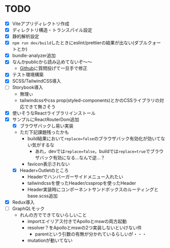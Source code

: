 # TODO
- [x] Viteアプリディレクトリ作成
- [x] ディレクトリ構造・トランスパイル設定
- [x] 静的解析設定
- [x] `npm run dev/build`したときにeslint/prettierの結果が出ない(ダブルクォートとか)
- [x] bundle-analyzer追加
- [x] なんかpublicから読み込めてないぞ～～
    - [Github](https://github.com/vitejs/vite/discussions/10070)に質問投げて一旦手で修正
- [x] テスト環境構築
- [x] SCSS/TailwindCSS導入
- [ ] Storybook導入
    - 無理ぃ
    - tailwindcssやcss prop(styled-components)とかのCSSライブラリの対応できて無さそう
- [x] 使いそうなReactライブラリインストール
- [x] サンプルにReactRouterDom追加
    - [x] ブラウザバックし易い実装
    - ただ下記課題残ったかも
        - build結果において`replace=false`のブラウザバック有効化が効いてない気がするな
            - あれ，devでは`replace=false`，buildでは`replace=true`でブラウザバック有効になる…なんで逆…？
        - favicon表示されない
    - [x] Header+Outletのところ
        - Headerでハンバーガーサイドメニュー入れたい
        - tailwindcssを使ったHeader/csspropを使ったHeader
        - Header実装時にコンポーネントサンドボックスのルーティングとbase.scss追加
- [x] Redux導入
- [ ] GraphQLモック
    - れんの方でできてないらしいこと
        - importエイリアス付きでApolloとmswの両方起動
        - resolver？をApolloとmswの2つ実装しないといけない件
            - parentという引数の有無が分かれているらしいが・・・
        - mutationが動いてない
